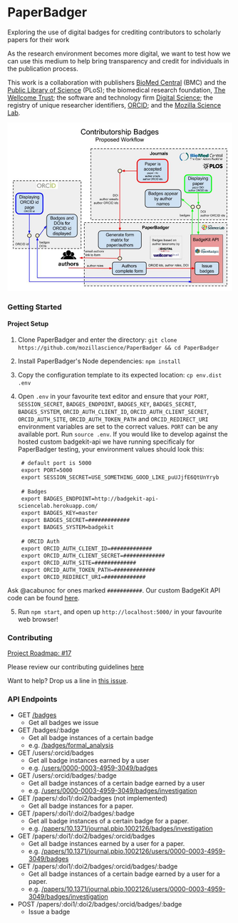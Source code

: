 # PaperBadger

Exploring the use of digital badges for crediting contributors to scholarly papers for their work

As the research environment becomes more digital, we want to test how we can use this medium to help bring transparency and credit for individuals in the publication process.

This work is a collaboration with publishers [BioMed Central](http://www.biomedcentral.com/) (BMC) and the [Public Library of Science](http://www.plos.org/) (PLoS); the biomedical research foundation, [The Wellcome Trust](http://www.wellcome.ac.uk/); the software and technology firm [Digital Science](http://www.digital-science.com/); the registry of unique researcher identifiers, [ORCID](http://orcid.org/); and the [Mozilla Science Lab](http://mozillascience.org/).


![Proposed Workflow / Implementation](./public/img/Badges-ProposedWorkflow.jpg)

### Getting Started

#### Project Setup

1. Clone PaperBadger and enter the directory: `git clone https://github.com/mozillascience/PaperBadger && cd PaperBadger`
2. Install PaperBadger's Node dependencies: `npm install`
3. Copy the configuration template to its expected location: `cp env.dist .env`
4. Open `.env` in your favourite text editor and ensure that your `PORT`, `SESSION_SECRET`, `BADGES_ENDPOINT`, `BADGES_KEY`, `BADGES_SECRET`, `BADGES_SYSTEM`, `ORCID_AUTH_CLIENT_ID`, `ORCID_AUTH_CLIENT_SECRET`, `ORCID_AUTH_SITE`, `ORCID_AUTH_TOKEN_PATH` and `ORCID_REDIRECT_URI` environment variables are set to the correct values. `PORT` can be any available port. Run `source .env`.
If you would like to develop against the hosted custom badgekit-api we have running specificaly for PaperBadger testing, your environment values should look this:

        # default port is 5000
        export PORT=5000
        export SESSION_SECRET=USE_SOMETHING_GOOD_LIKE_puUJjfE6QtUnYryb
       
        # Badges
        export BADGES_ENDPOINT=http://badgekit-api-sciencelab.herokuapp.com/
        export BADGES_KEY=master
        export BADGES_SECRET=#############
        export BADGES_SYSTEM=badgekit
        
        # ORCID Auth
        export ORCID_AUTH_CLIENT_ID=#############
        export ORCID_AUTH_CLIENT_SECRET=#############
        export ORCID_AUTH_SITE=#############
        export ORCID_AUTH_TOKEN_PATH=#############
        export ORCID_REDIRECT_URI=#############

Ask @acabunoc for ones marked `###########`. Our custom BadgeKit API code can be found [here](https://github.com/acabunoc/badgekit-api).

5. Run `npm start`, and open up `http://localhost:5000/` in your favourite web browser!

### Contributing

[Project Roadmap: #17](https://github.com/mozillascience/paperbadger/issues/17)

Please review our contributing guidelines [here](CONTRIBUTING.md)

Want to help? Drop us a line in [this issue](https://github.com/mozillascience/PaperBadger/issues/2).

### API Endpoints

*   GET [/badges](http://paperbadger.herokuapp.com/badges)
    *   Get all badges we issue
*   GET /badges/:badge
    *   Get all badge instances of a certain badge
    *   e.g. [/badges/formal_analysis](http://paperbadger.herokuapp.com/badges/formal_analysis)
*   GET /users/:orcid/badges
    *   Get all badge instances earned by a user
    *   e.g. [/users/0000-0003-4959-3049/badges](http://paperbadger.herokuapp.com/users/0000-0003-4959-3049/badges)
*   GET /users/:orcid/badges/:badge
    *   Get all badge instances of a certain badge earned by a user
    *   e.g. [/users/0000-0003-4959-3049/badges/investigation](http://paperbadger.herokuapp.com/users/0000-0003-4959-3049/badges/investigation)
*   GET /papers/:doi1/:doi2/badges (not implemented)
    *   Get all badge instances for a paper.
*   GET /papers/:doi1/:doi2/badges/:badge
    *   Get all badge instances of a certain badge for a paper.
    *   e.g. [/papers/10.1371/journal.pbio.1002126/badges/investigation](http://paperbadger.herokuapp.com/papers/10.1371/journal.pbio.1002126/badges/investigation)
*   GET /papers/:doi1/:doi2/badges/:orcid/badges
    *   Get all badge instances earned by a user for a paper.
    *   e.g. [/papers/10.1371/journal.pbio.1002126/users/0000-0003-4959-3049/badges](http://paperbadger.herokuapp.com/papers/10.1371/journal.pbio.1002126/users/0000-0003-4959-3049/badges)
*   GET /papers/:doi1/:doi2/badges/:orcid/badges/:badge
    *   Get all badge instances of a certain badge earned by a user for a paper.
    *   e.g. [/papers/10.1371/journal.pbio.1002126/users/0000-0003-4959-3049/badges/investigation](http://paperbadger.herokuapp.com/papers/10.1371/journal.pbio.1002126/users/0000-0003-4959-3049/badges/investigation)
*   POST /papers/:doi1/:doi2/badges/:orcid/badges/:badge
    *   Issue a badge
